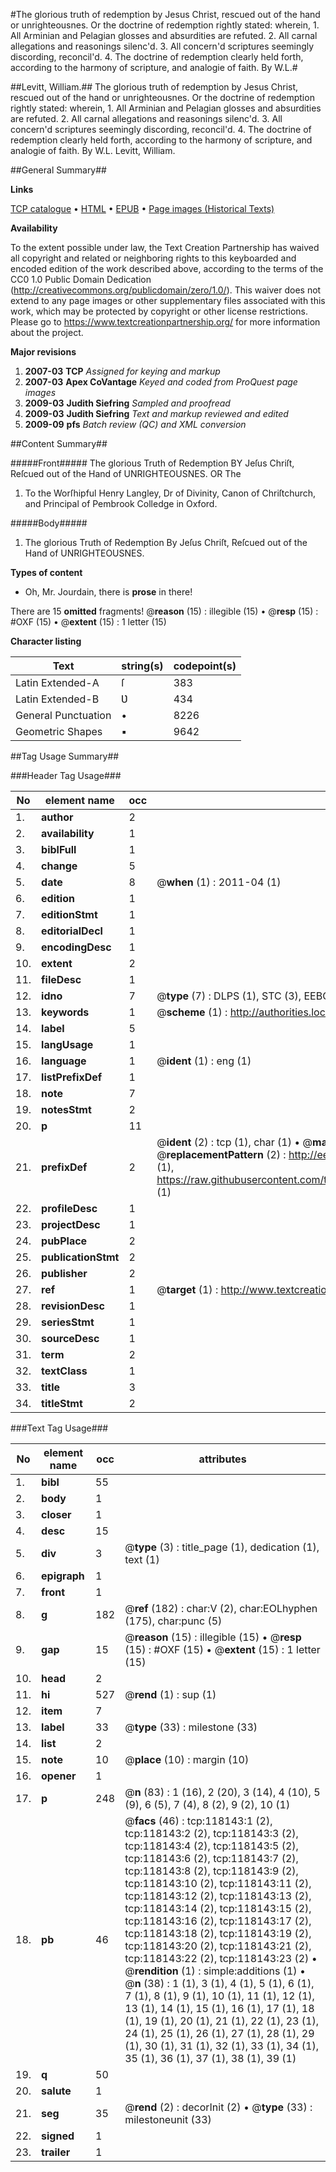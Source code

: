 #The glorious truth of redemption by Jesus Christ, rescued out of the hand or unrighteousnes. Or the doctrine of redemption rightly stated: wherein, 1. All Arminian and Pelagian glosses and absurdities are refuted. 2. All carnal allegations and reasonings silenc'd. 3. All concern'd scriptures seemingly discording, reconcil'd. 4. The doctrine of redemption clearly held forth, according to the harmony of scripture, and analogie of faith. By W.L.#

##Levitt, William.##
The glorious truth of redemption by Jesus Christ, rescued out of the hand or unrighteousnes. Or the doctrine of redemption rightly stated: wherein, 1. All Arminian and Pelagian glosses and absurdities are refuted. 2. All carnal allegations and reasonings silenc'd. 3. All concern'd scriptures seemingly discording, reconcil'd. 4. The doctrine of redemption clearly held forth, according to the harmony of scripture, and analogie of faith. By W.L.
Levitt, William.

##General Summary##

**Links**

[TCP catalogue](http://www.ota.ox.ac.uk/tcp/)  • 
[HTML](http://tei.it.ox.ac.uk/tcp/Texts-HTML/free/A88/A88080.html)  • 
[EPUB](http://tei.it.ox.ac.uk/tcp/Texts-EPUB/free/A88/A88080.epub) • 
[Page images (Historical Texts)](https://historicaltexts.jisc.ac.uk/eebo-99865890e)

**Availability**

To the extent possible under law, the Text Creation Partnership has waived all copyright and related or neighboring rights to this keyboarded and encoded edition of the work described above, according to the terms of the CC0 1.0 Public Domain Dedication (http://creativecommons.org/publicdomain/zero/1.0/). This waiver does not extend to any page images or other supplementary files associated with this work, which may be protected by copyright or other license restrictions. Please go to https://www.textcreationpartnership.org/ for more information about the project.

**Major revisions**

1. __2007-03__ __TCP__ *Assigned for keying and markup*
1. __2007-03__ __Apex CoVantage__ *Keyed and coded from ProQuest page images*
1. __2009-03__ __Judith Siefring__ *Sampled and proofread*
1. __2009-03__ __Judith Siefring__ *Text and markup reviewed and edited*
1. __2009-09__ __pfs__ *Batch review (QC) and XML conversion*

##Content Summary##

#####Front#####
The glorious Truth of Redemption BY Jeſus Chriſt, Reſcued out of the Hand of UNRIGHTEOUSNES. OR The 
1. To the Worſhipful Henry Langley, Dr of Divinity, Canon of Chriſtchurch, and Principal of Pembrook Colledge in Oxford.

#####Body#####

1. The glorious Truth of Redemption By Jeſus Chriſt, Reſcued out of the Hand of UNRIGHTEOUSNES.

**Types of content**

  * Oh, Mr. Jourdain, there is **prose** in there!

There are 15 **omitted** fragments! 
 @__reason__ (15) : illegible (15)  •  @__resp__ (15) : #OXF (15)  •  @__extent__ (15) : 1 letter (15)

**Character listing**


|Text|string(s)|codepoint(s)|
|---|---|---|
|Latin Extended-A|ſ|383|
|Latin Extended-B|Ʋ|434|
|General Punctuation|•|8226|
|Geometric Shapes|▪|9642|

##Tag Usage Summary##

###Header Tag Usage###

|No|element name|occ|attributes|
|---|---|---|---|
|1.|__author__|2||
|2.|__availability__|1||
|3.|__biblFull__|1||
|4.|__change__|5||
|5.|__date__|8| @__when__ (1) : 2011-04 (1)|
|6.|__edition__|1||
|7.|__editionStmt__|1||
|8.|__editorialDecl__|1||
|9.|__encodingDesc__|1||
|10.|__extent__|2||
|11.|__fileDesc__|1||
|12.|__idno__|7| @__type__ (7) : DLPS (1), STC (3), EEBO-CITATION (1), PROQUEST (1), VID (1)|
|13.|__keywords__|1| @__scheme__ (1) : http://authorities.loc.gov/ (1)|
|14.|__label__|5||
|15.|__langUsage__|1||
|16.|__language__|1| @__ident__ (1) : eng (1)|
|17.|__listPrefixDef__|1||
|18.|__note__|7||
|19.|__notesStmt__|2||
|20.|__p__|11||
|21.|__prefixDef__|2| @__ident__ (2) : tcp (1), char (1)  •  @__matchPattern__ (2) : ([0-9\-]+):([0-9IVX]+) (1), (.+) (1)  •  @__replacementPattern__ (2) : http://eebo.chadwyck.com/downloadtiff?vid=$1&page=$2 (1), https://raw.githubusercontent.com/textcreationpartnership/Texts/master/tcpchars.xml#$1 (1)|
|22.|__profileDesc__|1||
|23.|__projectDesc__|1||
|24.|__pubPlace__|2||
|25.|__publicationStmt__|2||
|26.|__publisher__|2||
|27.|__ref__|1| @__target__ (1) : http://www.textcreationpartnership.org/docs/. (1)|
|28.|__revisionDesc__|1||
|29.|__seriesStmt__|1||
|30.|__sourceDesc__|1||
|31.|__term__|2||
|32.|__textClass__|1||
|33.|__title__|3||
|34.|__titleStmt__|2||


###Text Tag Usage###

|No|element name|occ|attributes|
|---|---|---|---|
|1.|__bibl__|55||
|2.|__body__|1||
|3.|__closer__|1||
|4.|__desc__|15||
|5.|__div__|3| @__type__ (3) : title_page (1), dedication (1), text (1)|
|6.|__epigraph__|1||
|7.|__front__|1||
|8.|__g__|182| @__ref__ (182) : char:V (2), char:EOLhyphen (175), char:punc (5)|
|9.|__gap__|15| @__reason__ (15) : illegible (15)  •  @__resp__ (15) : #OXF (15)  •  @__extent__ (15) : 1 letter (15)|
|10.|__head__|2||
|11.|__hi__|527| @__rend__ (1) : sup (1)|
|12.|__item__|7||
|13.|__label__|33| @__type__ (33) : milestone (33)|
|14.|__list__|2||
|15.|__note__|10| @__place__ (10) : margin (10)|
|16.|__opener__|1||
|17.|__p__|248| @__n__ (83) : 1 (16), 2 (20), 3 (14), 4 (10), 5 (9), 6 (5), 7 (4), 8 (2), 9 (2), 10 (1)|
|18.|__pb__|46| @__facs__ (46) : tcp:118143:1 (2), tcp:118143:2 (2), tcp:118143:3 (2), tcp:118143:4 (2), tcp:118143:5 (2), tcp:118143:6 (2), tcp:118143:7 (2), tcp:118143:8 (2), tcp:118143:9 (2), tcp:118143:10 (2), tcp:118143:11 (2), tcp:118143:12 (2), tcp:118143:13 (2), tcp:118143:14 (2), tcp:118143:15 (2), tcp:118143:16 (2), tcp:118143:17 (2), tcp:118143:18 (2), tcp:118143:19 (2), tcp:118143:20 (2), tcp:118143:21 (2), tcp:118143:22 (2), tcp:118143:23 (2)  •  @__rendition__ (1) : simple:additions (1)  •  @__n__ (38) : 1 (1), 3 (1), 4 (1), 5 (1), 6 (1), 7 (1), 8 (1), 9 (1), 10 (1), 11 (1), 12 (1), 13 (1), 14 (1), 15 (1), 16 (1), 17 (1), 18 (1), 19 (1), 20 (1), 21 (1), 22 (1), 23 (1), 24 (1), 25 (1), 26 (1), 27 (1), 28 (1), 29 (1), 30 (1), 31 (1), 32 (1), 33 (1), 34 (1), 35 (1), 36 (1), 37 (1), 38 (1), 39 (1)|
|19.|__q__|50||
|20.|__salute__|1||
|21.|__seg__|35| @__rend__ (2) : decorInit (2)  •  @__type__ (33) : milestoneunit (33)|
|22.|__signed__|1||
|23.|__trailer__|1||
